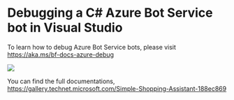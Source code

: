 # Debugging a C# Azure Bot Service bot in Visual Studio 

To learn how to debug Azure Bot Service bots, please visit https://aka.ms/bf-docs-azure-debug

![](https://image-store.slidesharecdn.com/5ae7ebc8-000a-4a43-a9c7-911a5f00fd58-original.png)


You can find the full documentations, https://gallery.technet.microsoft.com/Simple-Shopping-Assistant-188ec869
